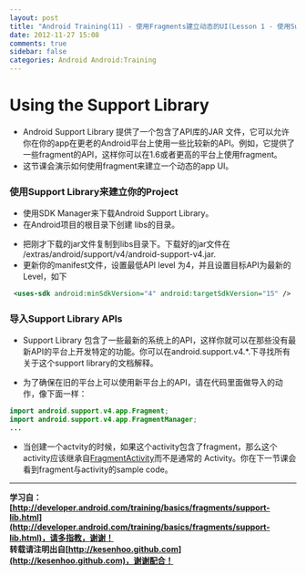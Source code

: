 ```yaml
---
layout: post
title: "Android Training(11) - 使用Fragments建立动态的UI(Lesson 1 - 使用Support Library)"
date: 2012-11-27 15:08
comments: true
sidebar: false
categories: Android Android:Training
---
```


# Using the Support Library

* Android Support Library 提供了一个包含了API库的JAR 文件，它可以允许你在你的app在更老的Android平台上使用一些比较新的API。例如，它提供了一些fragment的API，这样你可以在1.6或者更高的平台上使用fragment。
* 这节课会演示如何使用fragment来建立一个动态的app UI。

### 使用Support Library来建立你的Project
* 使用SDK Manager来下载Android Support Library。
* 在Android项目的根目录下创建 libs的目录。

<!-- more -->

* 把刚才下载的jar文件复制到libs目录下。下载好的jar文件在 <sdk>/extras/android/support/v4/android-support-v4.jar.
* 更新你的manifest文件，设置最低API level 为4，并且设置目标API为最新的Level，如下
```xml
 <uses-sdk android:minSdkVersion="4" android:targetSdkVersion="15" />
```
### 导入Support Library APIs
* Support Library 包含了一些最新的系统上的API，这样你就可以在那些没有最新API的平台上开发特定的功能。你可以在android.support.v4.*.下寻找所有关于这个support library的文档解释。

* 为了确保在旧的平台上可以使用新平台上的API，请在代码里面做导入的动作，像下面一样：
```java
import android.support.v4.app.Fragment;
import android.support.v4.app.FragmentManager;
...
```
* 当创建一个actvity的时候，如果这个activity包含了fragment，那么这个activity应该继承自[FragmentActivity](http://developer.android.com/reference/android/support/v4/app/FragmentActivity.html)而不是通常的 Activity。你在下一节课会看到fragment与activity的sample code。


*********************************
**学习自：[http://developer.android.com/training/basics/fragments/support-lib.html](http://developer.android.com/training/basics/fragments/support-lib.html)，请多指教，谢谢！**  
**转载请注明出自[http://kesenhoo.github.com](http://kesenhoo.github.com)，谢谢配合！**






